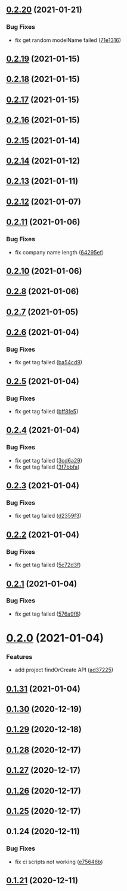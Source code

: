## [0.2.20](https://github.com/MOXA-ISD/thingspro-cloud-node-sdk/compare/v0.2.19...v0.2.20) (2021-01-21)


### Bug Fixes

* fix get random modelName failed ([71e1316](https://github.com/MOXA-ISD/thingspro-cloud-node-sdk/commit/71e1316af7dbb3c90b6930e79160c6fd5cae8ff4))

## [0.2.19](https://github.com/MOXA-ISD/thingspro-cloud-node-sdk/compare/v0.2.18...v0.2.19) (2021-01-15)

## [0.2.18](https://github.com/MOXA-ISD/thingspro-cloud-node-sdk/compare/v0.2.17...v0.2.18) (2021-01-15)

## [0.2.17](https://github.com/MOXA-ISD/thingspro-cloud-node-sdk/compare/v0.2.16...v0.2.17) (2021-01-15)

## [0.2.16](https://github.com/MOXA-ISD/thingspro-cloud-node-sdk/compare/v0.2.15...v0.2.16) (2021-01-15)

## [0.2.15](https://github.com/MOXA-ISD/thingspro-cloud-node-sdk/compare/v0.2.14...v0.2.15) (2021-01-14)

## [0.2.14](https://github.com/MOXA-ISD/thingspro-cloud-node-sdk/compare/v0.2.13...v0.2.14) (2021-01-12)

## [0.2.13](https://github.com/MOXA-ISD/thingspro-cloud-node-sdk/compare/v0.2.12...v0.2.13) (2021-01-11)

## [0.2.12](https://github.com/MOXA-ISD/thingspro-cloud-node-sdk/compare/v0.2.11...v0.2.12) (2021-01-07)

## [0.2.11](https://github.com/MOXA-ISD/thingspro-cloud-node-sdk/compare/v0.2.10...v0.2.11) (2021-01-06)


### Bug Fixes

* fix company name length ([64295ef](https://github.com/MOXA-ISD/thingspro-cloud-node-sdk/commit/64295ef8c897a31ee196fa3f93ab72632462da22))

## [0.2.10](https://github.com/MOXA-ISD/thingspro-cloud-node-sdk/compare/v0.2.8...v0.2.10) (2021-01-06)

## [0.2.8](https://github.com/MOXA-ISD/thingspro-cloud-node-sdk/compare/v0.2.7...v0.2.8) (2021-01-06)

## [0.2.7](https://github.com/MOXA-ISD/thingspro-cloud-node-sdk/compare/v0.2.6...v0.2.7) (2021-01-05)

## [0.2.6](https://github.com/MOXA-ISD/thingspro-cloud-node-sdk/compare/v0.2.5...v0.2.6) (2021-01-04)


### Bug Fixes

* fix get tag  failed ([ba54cd9](https://github.com/MOXA-ISD/thingspro-cloud-node-sdk/commit/ba54cd9f029e7c6cb498622431caa328f8259030))

## [0.2.5](https://github.com/MOXA-ISD/thingspro-cloud-node-sdk/compare/v0.2.4...v0.2.5) (2021-01-04)


### Bug Fixes

* fix get tag  failed ([bff8fe5](https://github.com/MOXA-ISD/thingspro-cloud-node-sdk/commit/bff8fe513cf03e6bc4bc3f222a17816e6411e866))

## [0.2.4](https://github.com/MOXA-ISD/thingspro-cloud-node-sdk/compare/v0.2.3...v0.2.4) (2021-01-04)


### Bug Fixes

* fix get tag  failed ([3cd6a29](https://github.com/MOXA-ISD/thingspro-cloud-node-sdk/commit/3cd6a294cf600681b5c808de714c604d73c90a23))
* fix get tag  failed ([3f7bbfa](https://github.com/MOXA-ISD/thingspro-cloud-node-sdk/commit/3f7bbfa2499895bed7240ff82bcaee94c707a805))

## [0.2.3](https://github.com/MOXA-ISD/thingspro-cloud-node-sdk/compare/v0.2.2...v0.2.3) (2021-01-04)


### Bug Fixes

* fix get tag  failed ([d2359f3](https://github.com/MOXA-ISD/thingspro-cloud-node-sdk/commit/d2359f311c002ae10a0140f6063b11769e76dbee))

## [0.2.2](https://github.com/MOXA-ISD/thingspro-cloud-node-sdk/compare/v0.2.1...v0.2.2) (2021-01-04)


### Bug Fixes

* fix get tag  failed ([5c72d3f](https://github.com/MOXA-ISD/thingspro-cloud-node-sdk/commit/5c72d3fe774ec7b65f9fcc45a28d656de8720caf))

## [0.2.1](https://github.com/MOXA-ISD/thingspro-cloud-node-sdk/compare/v0.2.0...v0.2.1) (2021-01-04)


### Bug Fixes

* fix get tag  failed ([576a9f8](https://github.com/MOXA-ISD/thingspro-cloud-node-sdk/commit/576a9f8a968217f8981f9b114262da91838e0ee9))

# [0.2.0](https://github.com/MOXA-ISD/thingspro-cloud-node-sdk/compare/v0.1.31...v0.2.0) (2021-01-04)


### Features

* add project findOrCreate API ([ad37225](https://github.com/MOXA-ISD/thingspro-cloud-node-sdk/commit/ad37225437bc1adfa9d2c87939dc0769c041d859))

## [0.1.31](https://github.com/MOXA-ISD/thingspro-cloud-node-sdk/compare/v0.1.30...v0.1.31) (2021-01-04)

## [0.1.30](https://github.com/MOXA-ISD/thingspro-cloud-node-sdk/compare/v0.1.29...v0.1.30) (2020-12-19)

## [0.1.29](https://github.com/MOXA-ISD/thingspro-cloud-node-sdk/compare/v0.1.28...v0.1.29) (2020-12-18)

## [0.1.28](https://github.com/MOXA-ISD/thingspro-cloud-node-sdk/compare/v0.1.27...v0.1.28) (2020-12-17)

## [0.1.27](https://github.com/MOXA-ISD/thingspro-cloud-node-sdk/compare/v0.1.26...v0.1.27) (2020-12-17)

## [0.1.26](https://github.com/MOXA-ISD/thingspro-cloud-node-sdk/compare/v0.1.25...v0.1.26) (2020-12-17)

## [0.1.25](https://github.com/MOXA-ISD/thingspro-cloud-node-sdk/compare/v0.1.24...v0.1.25) (2020-12-17)

## 0.1.24 (2020-12-11)


### Bug Fixes

* fix ci scripts not working ([e75646b](https://github.com/MOXA-ISD/thingspro-cloud-node-sdk/commit/e75646b99cac40dd54d42c9186e4d80988130b27))

## [0.1.21](https://github.com/MOXA-ISD/thingspro-cloud-node-sdk/compare/v0.1.20...v0.1.21) (2020-12-11)
